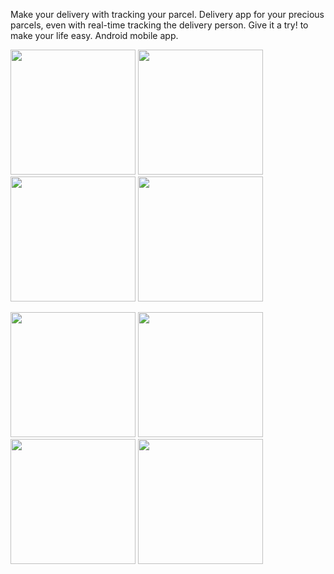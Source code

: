 Make your delivery with tracking your parcel. Delivery app for your precious parcels, even with real-time tracking the delivery person. Give it a try! to make your life easy. Android mobile app.

<p float="left">
<Img src="https://user-images.githubusercontent.com/26958985/33800105-4b6c6a32-dd3a-11e7-9f41-85adae6b6d6b.png" width="200" >
<Img src="https://user-images.githubusercontent.com/26958985/33800161-2458ca7a-dd3b-11e7-8467-9760fbe114ad.png" width="200" >
<Img src="https://user-images.githubusercontent.com/26958985/33800178-6b811970-dd3b-11e7-9dea-d16a9094aa49.png" width="200" >
<Img src="https://user-images.githubusercontent.com/26958985/33800191-8f3b2658-dd3b-11e7-9b5a-0f83aed83c30.png" width="200" >
</p>
  
  <p float="left">
<Img src="https://user-images.githubusercontent.com/26958985/33800246-4e9a305c-dd3c-11e7-9717-2b8dbe862f9d.png" width="200" >
<Img src="https://user-images.githubusercontent.com/26958985/33800249-55ff069c-dd3c-11e7-84f4-3ff1e8cac2ba.png" width="200" >
<Img src="https://user-images.githubusercontent.com/26958985/33800251-587ad752-dd3c-11e7-8010-8ab0c53d4ecb.png" width="200" >
<Img src="https://user-images.githubusercontent.com/26958985/33800252-5a7e58f8-dd3c-11e7-9ed5-d1f345a744cb.png" width="200" >
</p>
